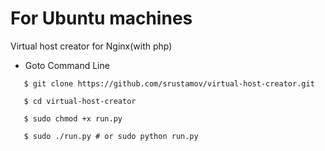 # For Ubuntu machines

Virtual host creator for Nginx(with php)

* Goto Command Line

```
   $ git clone https://github.com/srustamov/virtual-host-creator.git

   $ cd virtual-host-creator

   $ sudo chmod +x run.py

   $ sudo ./run.py # or sudo python run.py
```
